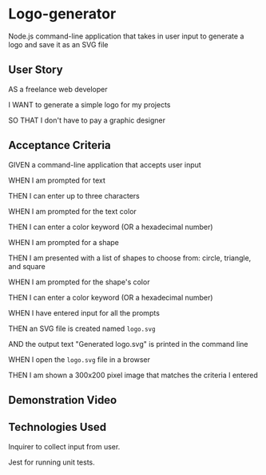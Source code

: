 # Logo-generator
Node.js command-line application that takes in user input to generate a logo and save it as an SVG file

## User Story
AS a freelance web developer

I WANT to generate a simple logo for my projects

SO THAT I don't have to pay a graphic designer

## Acceptance Criteria
GIVEN a command-line application that accepts user input

WHEN I am prompted for text

THEN I can enter up to three characters

WHEN I am prompted for the text color

THEN I can enter a color keyword (OR a hexadecimal number)

WHEN I am prompted for a shape

THEN I am presented with a list of shapes to choose from: circle, triangle, and square

WHEN I am prompted for the shape's color

THEN I can enter a color keyword (OR a hexadecimal number)

WHEN I have entered input for all the prompts

THEN an SVG file is created named `logo.svg`

AND the output text "Generated logo.svg" is printed in the command line

WHEN I open the `logo.svg` file in a browser

THEN I am shown a 300x200 pixel image that matches the criteria I entered

## Demonstration Video


## Technologies Used
Inquirer to collect input from user.

Jest for running unit tests.
